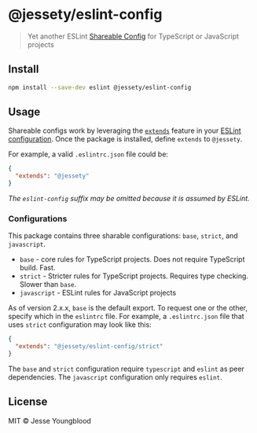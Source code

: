 # @jessety/eslint-config

> Yet another ESLint [Shareable Config](http://eslint.org/docs/developer-guide/shareable-configs.html) for TypeScript or JavaScript projects

## Install

```sh
npm install --save-dev eslint @jessety/eslint-config
```

## Usage

Shareable configs work by leveraging the [`extends`](http://eslint.org/docs/user-guide/configuring#extending-configuration-files) feature in your [ESLint configuration](http://eslint.org/docs/user-guide/configuring). Once the package is installed, define `extends` to `@jessety`.

For example, a valid `.eslintrc.json` file could be:

```json
{
  "extends": "@jessety"
}
```

*The `eslint-config` suffix may be omitted because it is assumed by ESLint.*

### Configurations

This package contains three sharable configurations: `base`, `strict`, and `javascript`.

- `base` - core rules for TypeScript projects. Does not require TypeScript build. Fast.
- `strict` - Stricter rules for TypeScript projects. Requires type checking. Slower than `base`.
- `javascript` - ESLint rules for JavaScript projects

As of version 2.x.x, `base` is the default export. To request one or the other, specify which in the `eslintrc` file. For example, a `.eslintrc.json` file that uses `strict` configuration may look like this:

```json
{
  "extends": "@jessety/eslint-config/strict"
}
```

The `base` and `strict` configuration require `typescript` and `eslint` as peer dependencies. The `javascript` configuration only requires `eslint`.

## License

MIT © Jesse Youngblood
